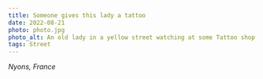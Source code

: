 ```yaml
---
title: Someone gives this lady a tattoo
date: 2022-08-21
photo: photo.jpg
photo_alt: An old lady in a yellow street watching at some Tattoo shop
tags: Street
---
```


*Nyons, France*
